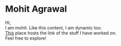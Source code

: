# Mohit Agrawal
Hi,  
I am mohit. Like this content, I am dynamic too.  
[This](https://github.com/mohi) place hosts the link of the stuff I have worked on.  
Feel free to explore! 

